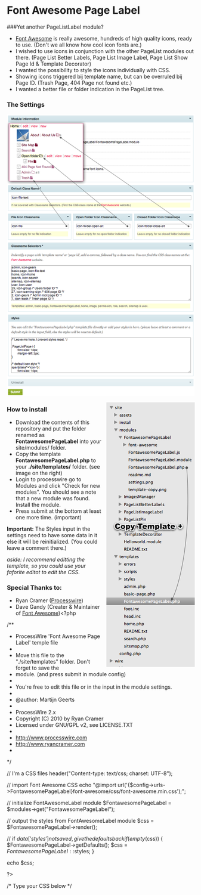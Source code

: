# Font Awesome Page Label

###Yet another PageListLabel module?

- [Font Awesome](http://fontawesome.io/) is really awesome, hundreds of high quality icons, ready to use. (Don't we all know how cool icon fonts are.)
- I wished to use icons in conjunction with the other PageList modules out there.
	(Page List Better Labels, Page List Image Label, Page List Show Page Id & Template Decorator)
- I wanted the possibility to style the icons individually with CSS.
- Showing icons triggered bij template name, but can be overruled bij Page ID.
	(Trash Page, 404 Page not found etc.)
- I wanted a better file or folder indication in the PageList tree.

### The Settings

![settings](./settings.png)


<img src="copy-template.png" style="float: right; margin-left: 10px;" />

### How to install


- Download the contents of this repository and put the folder renamed as **FontawesomePageLabel** into your site/modules/ folder.
- Copy the template **FontawesomePageLabel.php** to your **./site/templates/** folder. (see image on the right)
- Login to processwire go to Modules and click "Check for new modules". You should see a note that a new module was found. Install the module.
- Press submit at the bottom at least one more time. (important)

**Important:** The Styles input in the settings need to have some data in it else it will be reinitialized. (You could leave a comment there.)

*aside: I recommend editting the template, so you could use your faforite editot to edit the CSS.*

### Special Thanks to:

- Ryan Cramer ([Processwire](http://processwire.com/))
- Dave Gandy (Creater & Maintainer of [Font Awesome](http://fontawesome.io/))<?php 

/**
 * ProcessWire 'Font Awesome Page Label' temple file
 *
 * Move this file to the "./site/templates" folder. Don't forget to save the 
 * module. (and press submit in module config)
 * 
 * You're free to edit this file or in the input in the module settings.
 *
 * @author: Martijn Geerts
 *
 * ProcessWire 2.x 
 * Copyright (C) 2010 by Ryan Cramer 
 * Licensed under GNU/GPL v2, see LICENSE.TXT
 * 
 * http://www.processwire.com
 * http://www.ryancramer.com
 *
 */

// I'm a CSS files
header("Content-type: text/css; charset: UTF-8"); 

// import Font Awesome CSS 
echo "@import url('{$config->urls->FontawesomePageLabel}font-awesome/css/font-awesome.min.css');";

// initialize FontAwesomeLabel module
$FontawesomePageLabel = $modules->get("FontawesomePageLabel");

// output the styles from FontAwesomeLabel module
$css = $FontawesomePageLabel->render();

// if $data['styles'] not saved, give the defaults back
if (empty($css)) {
	$FontawesomePageLabel->getDefaults();
	$css = $FontawesomePageLabel::$styles;
}

echo $css;

?>

/* Type your CSS below */















